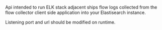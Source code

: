 Api intended to run ELK stack adjacent ships flow logs collected from the flow collector client side application into your Elastisearch instance.

Listening port and url should be modified on runtime.
